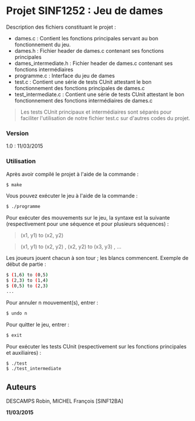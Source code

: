 # Projet SINF1252 : Jeu de dames

Description des fichiers constituant le projet :

  - dames.c : Contient les fonctions principales servant au bon fonctionnement du jeu.
  - dames.h : Fichier header de dames.c contenant ses fonctions principales
  - dames_intermediate.h : Fichier header de dames.c contenant ses fonctions intermédiaires
  - programme.c : Interface du jeu de dames
  - test.c : Contient une série de tests CUnit attestant le bon fonctionnement des fonctions principales de dames.c
  - test_intermediate.c : Contient une série de tests CUnit attestant le bon fonctionnement des fonctions intermédiaires de dames.c

> Les tests CUnit principaux et intermédiaires sont séparés pour faciliter l'utilisation de notre fichier test.c sur d'autres codes du projet.

### Version
1.0 : 11/03/2015

### Utilisation

Après avoir compilé le projet à l'aide de la commande :

```sh
$ make
```
Vous pouvez exécuter le jeu à l'aide de la commande :

```sh
$ ./programme
```
Pour exécuter des mouvements sur le jeu, la syntaxe est la suivante (respectivement pour une séquence et pour plusieurs séquences) :
> (x1, y1) to (x2, y2)

> (x1, y1) to (x2, y2) , (x2, y2) to (x3, y3) , ...

Les joueurs jouent chacun à son tour ; les blancs commencent. Exemple de début de partie :
```sh
$ (1,6) to (0,5)
$ (2,3) to (1,4)
$ (0,5) to (2,3)
...
```
Pour annuler n mouvement(s), entrer :
```sh
$ undo n
```
Pour quitter le jeu, entrer :
```sh
$ exit
```
Pour exécuter les tests CUnit (respectivement sur les fonctions principales et auxiliaires) :
```sh
$ ./test
$ ./test_intermediate
```
Auteurs
----

DESCAMPS Robin, MICHEL François [SINF12BA]

**11/03/2015**

